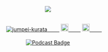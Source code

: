   <div class="Box mt-4">
  <div class="Box-body p-4">
    
  <article class="markdown-body entry-content container-lg f5" itemprop="text"><div id="user-content-header" align="center" dir="auto">
    
![](https://i.pinimg.com/originals/1f/92/a6/1f92a67c2bd07ecf0f64f25a71aa3191.gif)
    
  <br>  
  <div id="user-content-badges" dir="auto">
   <a href="https://github.com/jumpei-kurata/jumpei-kurata/">
    <img src="https://komarev.com/ghpvc/?username=jumpei-kurata" alt="jumpei-kurata" />
  　　</a>
   <a href="https://twitter.com/panpaaaaash">
    <img height="20" src="https://img.shields.io/twitter/follow/panpaaaaash?label=Twitter&logo=twitter&style=flat" />
  　　</a>
   <a href="https://github.com/jumpei-kurata">
    <img height="20" src="https://img.shields.io/github/followers/jumpei-kurata?label=follow&logo=github&style=flat" />
  　　</a>
  </div>
  <br>
  <a target="_blank" rel="noopener noreferrer" href="https://podcasts.apple.com/us/podcast/%E3%81%B2%E3%81%BE%E3%81%98%E3%82%93%E3%83%97%E3%83%AD%E3%82%B0%E3%83%A9%E3%83%9E%E3%83%BC/id1601084785"><img src="https://camo.githubusercontent.com/f5bda68acd775b021012fd9887db6a9627d6ff5c91675844a22447c50d4e710a/68747470733a2f2f696d672e736869656c64732e696f2f62616467652f506f64636173742d3939333343433f7374796c653d666f722d7468652d6261646765266c6f676f3d4170706c65253230506f646361737473" alt="Podcast Badge" data-canonical-src="https://img.shields.io/badge/Podcast-9933CC?style=for-the-badge&amp;logo=Apple%20Podcasts" style="max-width: 100%;"></a>
</div>
</article>
    
</div>
</div>

